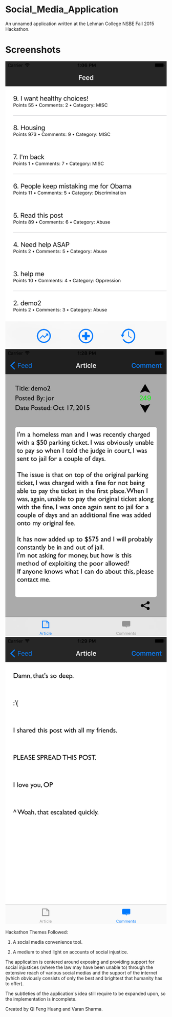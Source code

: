 # Social_Media_Application

An unnamed application written at the Lehman College NSBE Fall 2015 Hackathon.

# Screenshots

![Feed](img/mainscreen.png)
![Article](img/article.png)
![Comments](img/comment.png)

Hackathon Themes Followed:

1. A social media convenience tool.

2. A medium to shed light on accounts of social injustice.


The application is centered around exposing and providing support for social injustices (where the law may have been unable to) through the extensive reach of various social medias and the support of the internet (which obviously consists of only the best and brightest that humanity has to offer).

The subtleties of the application's idea still require to be expanded upon, so the implementation is incomplete.

Created by Qi Feng Huang and Varan Sharma.
